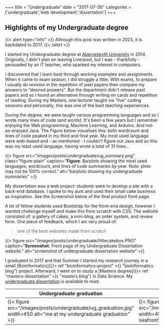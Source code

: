 +++
title = "Undergraduate"
date = "2017-07-30"
categories = ['undergraduate','web development','dissertation']
+++

## Highlights of my Undergraduate degree

{{< alert type="info" >}}
Although this post was written in 2023, it is backdated to 2017.
{{< /alert >}}

I started my Undergraduate degree at [Aberystwyth University](https://www.aber.ac.uk/en/cs/ "Aberystwyth University Computer Science site") in 2014.
Originally, I didn't plan on leaving Liverpool, but I was - thankfully - persuaded by an IT teacher, who sparked my interest in computers.

I discovered that I learn best through working examples and assignments. When it came to exam season, I did struggle a little.
With exams, to prepare I usually do revision in the repetition of past papers then compare my answers to "desired answers". 
But the department didn't release past papers and so I found an alternative through writing on cards and repetition of reading.
During my Masters, one lecturer taught via "live" coding sessions and personally, this was one of the best teaching experiences.

During the degree, we were taught various programming languages and so I wrote many lines of code (and words).
It's been a few years but I remember enjoying the Web programming, Machine Learning, and Arduino. And not-so-enjoyed Java.
The Figure below visualises this: both wordcount and lines of code peaked in my third and final year.
My most used language were web-based and - as mentioned - I couldn't figure out Java and so this was my least used language, having wrote a total of 31 lines...

{{< figure src="/images/posts/undergraduate/ug_summary.png" class="figure-plain" caption="**Figure**: Barplots showing the most used languages, wordcount, and lines of code summaries by year. Note: plots may not be 100% correct." alt="barplots showing my undergraduate summaries" >}}

My dissertation was a web project: students were to develop a site with a back-end database.
I spoke to my aunt and used their small cake business as inspiration.
See the Screenshot below of the final product front page.

A lot of fellow students used Bootstrap for the front-end design, however I wanted challenge myself and make this from scratch with CSS.
The website consisted of: a gallery of cakes, a mini-blog, an order system, and review form.
One piece of feedback, which I am very proud of:
> one of the best websites made from scratch

{{< figure src="/images/posts/undergraduate/littlecakebox.PNG" caption="**Screenshot**: Front page of my Undergraduate Dissertation website." alt="screenshot of undergraduate dissertation website" >}}

I graduated in 2017 and that Summer I started my research journey in a small [Bioinformatics]({{< ref "bioinformatics-project" >}} "bioinformatics blog") project. 
Afterward, I went on to study a [Masters degree]({{< ref "masters-dissertation" >}} "masters blog") in Data Science.
My [undergraduate dissertation](https://github.com/sap218/misc/blob/master/undergraduate_dissertation.pdf "undergraduate dissertation") is available to read.

| Undergraduate graduation | Aberystwyth seafront |
| -------- | ------- |
| {{< figure src="/images/posts/undergraduate/ug_graduation.jpg" width=450 alt="me at my undergraduate graduation" >}} | {{< figure src="/images/posts/undergraduate/seafront.jpg" width=450 alt="my photo of aberystwyth seafront" >}} |
